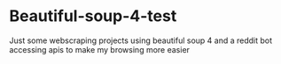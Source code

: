 # Beautiful-soup-4-test
Just some webscraping projects using beautiful soup 4 and a reddit bot accessing apis to make my browsing more easier

